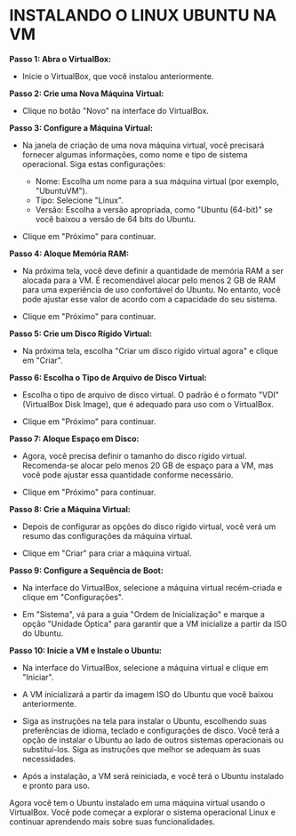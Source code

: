 # INSTALANDO O LINUX UBUNTU NA VM
**Passo 1: Abra o VirtualBox:**

- Inicie o VirtualBox, que você instalou anteriormente.

**Passo 2: Crie uma Nova Máquina Virtual:**

- Clique no botão "Novo" na interface do VirtualBox.

**Passo 3: Configure a Máquina Virtual:**

- Na janela de criação de uma nova máquina virtual, você precisará fornecer algumas informações, como nome e tipo de sistema operacional. Siga estas configurações:

   - Nome: Escolha um nome para a sua máquina virtual (por exemplo, "UbuntuVM").
   - Tipo: Selecione "Linux".
   - Versão: Escolha a versão apropriada, como "Ubuntu (64-bit)" se você baixou a versão de 64 bits do Ubuntu.

- Clique em "Próximo" para continuar.

**Passo 4: Aloque Memória RAM:**

- Na próxima tela, você deve definir a quantidade de memória RAM a ser alocada para a VM. É recomendável alocar pelo menos 2 GB de RAM para uma experiência de uso confortável do Ubuntu. No entanto, você pode ajustar esse valor de acordo com a capacidade do seu sistema.

- Clique em "Próximo" para continuar.

**Passo 5: Crie um Disco Rígido Virtual:**

- Na próxima tela, escolha "Criar um disco rígido virtual agora" e clique em "Criar".

**Passo 6: Escolha o Tipo de Arquivo de Disco Virtual:**

- Escolha o tipo de arquivo de disco virtual. O padrão é o formato "VDI" (VirtualBox Disk Image), que é adequado para uso com o VirtualBox.

- Clique em "Próximo" para continuar.

**Passo 7: Aloque Espaço em Disco:**

- Agora, você precisa definir o tamanho do disco rígido virtual. Recomenda-se alocar pelo menos 20 GB de espaço para a VM, mas você pode ajustar essa quantidade conforme necessário.

- Clique em "Próximo" para continuar.

**Passo 8: Crie a Máquina Virtual:**

- Depois de configurar as opções do disco rígido virtual, você verá um resumo das configurações da máquina virtual.

- Clique em "Criar" para criar a máquina virtual.

**Passo 9: Configure a Sequência de Boot:**

- Na interface do VirtualBox, selecione a máquina virtual recém-criada e clique em "Configurações".

- Em "Sistema", vá para a guia "Ordem de Inicialização" e marque a opção "Unidade Óptica" para garantir que a VM inicialize a partir da ISO do Ubuntu.

**Passo 10: Inicie a VM e Instale o Ubuntu:**

- Na interface do VirtualBox, selecione a máquina virtual e clique em "Iniciar".

- A VM inicializará a partir da imagem ISO do Ubuntu que você baixou anteriormente.

- Siga as instruções na tela para instalar o Ubuntu, escolhendo suas preferências de idioma, teclado e configurações de disco. Você terá a opção de instalar o Ubuntu ao lado de outros sistemas operacionais ou substituí-los. Siga as instruções que melhor se adequam às suas necessidades.

- Após a instalação, a VM será reiniciada, e você terá o Ubuntu instalado e pronto para uso.

Agora você tem o Ubuntu instalado em uma máquina virtual usando o VirtualBox. Você pode começar a explorar o sistema operacional Linux e continuar aprendendo mais sobre suas funcionalidades. 